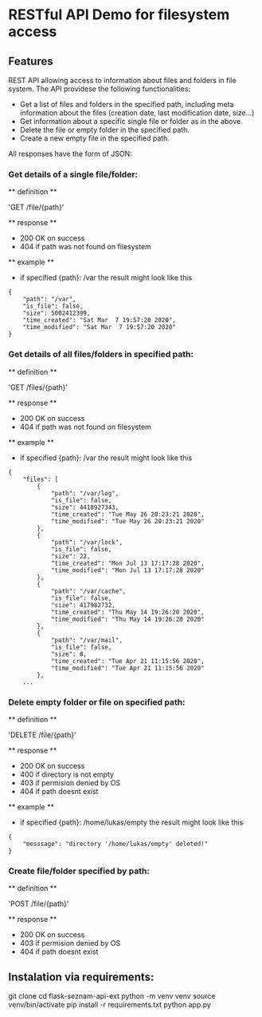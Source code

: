 # RESTful API Demo for filesystem access

## Features
REST API allowing access to information about files and folders in file system. The API providese the following functionalities:

- Get a list of files and folders in the specified path, including meta information about the files (creation date, last modification date, size...)
- Get information about a specific single file or folder as in the above.
- Delete the file or empty folder in the specified path.
- Create a new empty file in the specified path.

All responses have the form of JSON:

### Get details of a single file/folder:

** definition **

'GET /file/{path}'

** response **

- 200 OK on success
- 404 if path was not found on filesystem

** example **
 
- if specified {path}: /var the result might look like this

```
{
    "path": "/var",
    "is_file": false,
    "size": 5002412399,
    "time_created": "Sat Mar  7 19:57:20 2020",
    "time_modified": "Sat Mar  7 19:57:20 2020"
}
``` 

### Get details of all files/folders in specified path:

** definition **

'GET /files/{path}'

** response **

- 200 OK on success
- 404 if path was not found on filesystem

** example **
 
- if specified {path}: /var the result might look like this

```
{
    "files": [
        {
            "path": "/var/log",
            "is_file": false,
            "size": 4418927343,
            "time_created": "Tue May 26 20:23:21 2020",
            "time_modified": "Tue May 26 20:23:21 2020"
        },
        {
            "path": "/var/lock",
            "is_file": false,
            "size": 22,
            "time_created": "Mon Jul 13 17:17:28 2020",
            "time_modified": "Mon Jul 13 17:17:28 2020"
        },
        {
            "path": "/var/cache",
            "is_file": false,
            "size": 417982732,
            "time_created": "Thu May 14 19:26:20 2020",
            "time_modified": "Thu May 14 19:26:20 2020"
        },
        {
            "path": "/var/mail",
            "is_file": false,
            "size": 0,
            "time_created": "Tue Apr 21 11:15:56 2020",
            "time_modified": "Tue Apr 21 11:15:56 2020"
        },
    ...
``` 

### Delete empty folder or file on specified path:

** definition **

'DELETE /file/{path}'

** response **

- 200 OK on success
- 400 if directory is not empty
- 403 if permision denied by OS
- 404 if path doesnt exist

** example **

- if specified {path}: /home/lukas/empty the result might look like this

```
{
    "messsage": "directory '/home/lukas/empty' deleted!"
}
```

### Create file/folder specified by path:

** definition **

'POST /file/{path}'

** response **

- 200 OK on success
- 403 if permision denied by OS
- 404 if path doesnt exist






## Instalation via requirements:

git clone
cd flask-seznam-api-ext
python -m venv venv
source venv/bin/activate
pip install -r requirements.txt
python app.py

